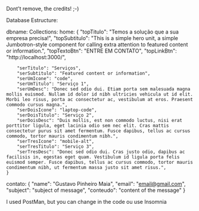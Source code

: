 Dont't remove, the credits! ;-)

Database Estructure: 

dbname: 
Collections: 
home: {
        "topTitulo": "Temos a solução que a sua empresa precisa!",
        "topSubtitulo": "This is a simple hero unit, a simple Jumbotron-style component for calling extra attention to featured content or information.",
        "topTextoBtn": "ENTRE EM CONTATO",
        "topLinkBtn": "http://localhost:3000/",

        "serTitulo": "Serviços",
        "serSubtitulo": "Featured content or information",
        "serUmIcone": "code",
        "serUmTitulo": "Serviço 1",
        "serUmDesc": "Donec sed odio dui. Etiam porta sem malesuada magna mollis euismod. Nullam id dolor id nibh ultricies vehicula ut id elit. Morbi leo risus, porta ac consectetur ac, vestibulum at eros. Praesent commodo cursus magna.",
        "serDoisIcone": "laptop-code",
        "serDoisTitulo": "Serviço 2",
        "serDoisDesc": "Duis mollis, est non commodo luctus, nisi erat porttitor ligula, eget lacinia odio sem nec elit. Cras mattis consectetur purus sit amet fermentum. Fusce dapibus, tellus ac cursus commodo, tortor mauris condimentum nibh.",
        "serTresIcone": "mobile-alt",
        "serTresTitulo": "Serviço 3",
        "serTresDesc": "Donec sed odio dui. Cras justo odio, dapibus ac facilisis in, egestas eget quam. Vestibulum id ligula porta felis euismod semper. Fusce dapibus, tellus ac cursus commodo, tortor mauris condimentum nibh, ut fermentum massa justo sit amet risus.",
    }
contato: {
    "name": "Gustavo Pinheiro Maia",
    "email": "email@gmail.com", 
    "subject": "subject of message",
    "conteudo": "content of the message"
}

I used PostMan, but you can change in the code ou use Insomnia